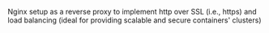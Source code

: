 Nginx setup as a reverse proxy to implement http over SSL (i.e., https) and load balancing (ideal for providing scalable and secure containers' clusters)
